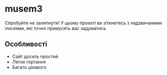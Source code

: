 # musem3
Спробуйте не залипнути! У цьому проєкті ви зіткнетесь з надзвичаними ілюзіями, які точно примусять вас задуматись
## Особливості
- Сайт досить простий
- Легке гортання
- Багато цікавого